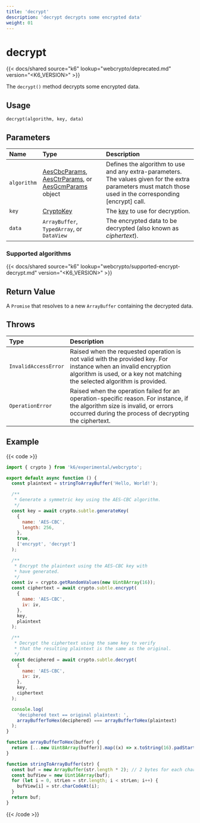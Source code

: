 ```yaml
---
title: 'decrypt'
description: 'decrypt decrypts some encrypted data'
weight: 01
---
```


# decrypt

{{< docs/shared source="k6" lookup="webcrypto/deprecated.md" version="<K6_VERSION>" >}}

The `decrypt()` method decrypts some encrypted data.

## Usage

```
decrypt(algorithm, key, data)
```

## Parameters

| Name        | Type                                                                                                                                                                                                                                                                                                                                                     | Description                                                                                                                                                 |
| :---------- | :------------------------------------------------------------------------------------------------------------------------------------------------------------------------------------------------------------------------------------------------------------------------------------------------------------------------------------------------------- | :---------------------------------------------------------------------------------------------------------------------------------------------------------- |
| `algorithm` | [AesCbcParams](https://grafana.com/docs/k6/<K6_VERSION>/javascript-api/k6-experimental/webcrypto/aescbcparams), [AesCtrParams](https://grafana.com/docs/k6/<K6_VERSION>/javascript-api/k6-experimental/webcrypto/aesctrparams), or [AesGcmParams](https://grafana.com/docs/k6/<K6_VERSION>/javascript-api/k6-experimental/webcrypto/aesgcmparams) object | Defines the algorithm to use and any extra-parameters. The values given for the extra parameters must match those used in the corresponding [encrypt] call. |
| `key`       | [CryptoKey](https://grafana.com/docs/k6/<K6_VERSION>/javascript-api/k6-experimental/webcrypto/cryptokey)                                                                                                                                                                                                                                                 | The [key](https://grafana.com/docs/k6/<K6_VERSION>/javascript-api/k6-experimental/webcrypto/cryptokey) to use for decryption.                               |
| `data`      | `ArrayBuffer`, `TypedArray`, or `DataView`                                                                                                                                                                                                                                                                                                               | The encrypted data to be decrypted (also known as _ciphertext_).                                                                                            |

### Supported algorithms

{{< docs/shared source="k6" lookup="webcrypto/supported-encrypt-decrypt.md" version="<K6_VERSION>" >}}

## Return Value

A `Promise` that resolves to a new `ArrayBuffer` containing the decrypted data.

## Throws

| Type                 | Description                                                                                                                                                                                  |
| :------------------- | :------------------------------------------------------------------------------------------------------------------------------------------------------------------------------------------- |
| `InvalidAccessError` | Raised when the requested operation is not valid with the provided key. For instance when an invalid encryption algorithm is used, or a key not matching the selected algorithm is provided. |
| `OperationError`     | Raised when the operation failed for an operation-specific reason. For instance, if the algorithm size is invalid, or errors occurred during the process of decrypting the ciphertext.       |

## Example

{{< code >}}

```javascript
import { crypto } from 'k6/experimental/webcrypto';

export default async function () {
  const plaintext = stringToArrayBuffer('Hello, World!');

  /**
   * Generate a symmetric key using the AES-CBC algorithm.
   */
  const key = await crypto.subtle.generateKey(
    {
      name: 'AES-CBC',
      length: 256,
    },
    true,
    ['encrypt', 'decrypt']
  );

  /**
   * Encrypt the plaintext using the AES-CBC key with
   * have generated.
   */
  const iv = crypto.getRandomValues(new Uint8Array(16));
  const ciphertext = await crypto.subtle.encrypt(
    {
      name: 'AES-CBC',
      iv: iv,
    },
    key,
    plaintext
  );

  /**
   * Decrypt the ciphertext using the same key to verify
   * that the resulting plaintext is the same as the original.
   */
  const deciphered = await crypto.subtle.decrypt(
    {
      name: 'AES-CBC',
      iv: iv,
    },
    key,
    ciphertext
  );

  console.log(
    'deciphered text == original plaintext: ',
    arrayBufferToHex(deciphered) === arrayBufferToHex(plaintext)
  );
}

function arrayBufferToHex(buffer) {
  return [...new Uint8Array(buffer)].map((x) => x.toString(16).padStart(2, '0')).join('');
}

function stringToArrayBuffer(str) {
  const buf = new ArrayBuffer(str.length * 2); // 2 bytes for each char
  const bufView = new Uint16Array(buf);
  for (let i = 0, strLen = str.length; i < strLen; i++) {
    bufView[i] = str.charCodeAt(i);
  }
  return buf;
}
```

{{< /code >}}
